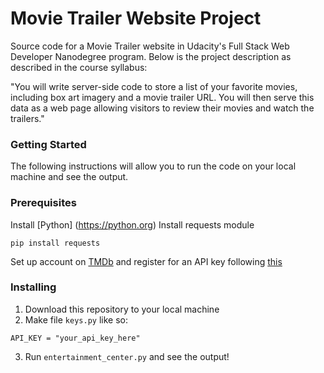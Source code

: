 # Movie Trailer Website Project
Source code for a Movie Trailer website in Udacity's Full Stack Web Developer Nanodegree program. Below is the project description as described in the course syllabus:

"You will write server-side code to store a list of your favorite movies, including box art imagery and a movie trailer URL. You will then serve this data as a web page allowing visitors to review their movies and watch the trailers."

### Getting Started
The following instructions will allow you to run the code on your local machine and see the output.

### Prerequisites

Install [Python] (https://python.org)
Install requests module
```
pip install requests
```
Set up account on [TMDb](https://www.themoviedb.org/) and register for an API key following [this](https://developers.themoviedb.org/3/getting-started/introduction)


### Installing
1. Download this repository to your local machine
2. Make file ```keys.py``` like so:
```
API_KEY = "your_api_key_here"
```
3. Run ```entertainment_center.py``` and see the output!